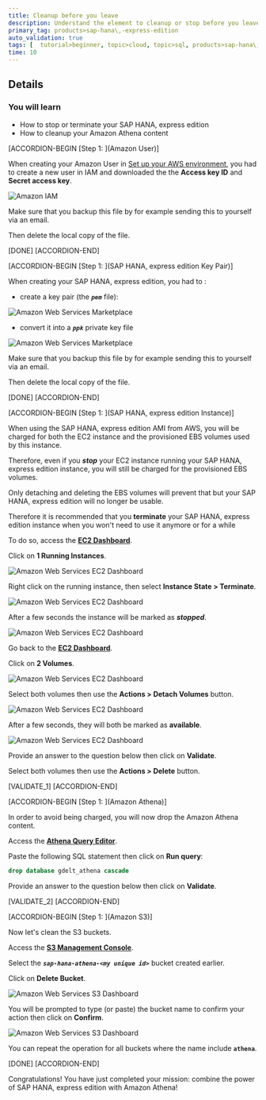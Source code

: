 ```yaml
---
title: Cleanup before you leave
description: Understand the element to cleanup or stop before you leave or pause
primary_tag: products>sap-hana\,-express-edition
auto_validation: true
tags: [  tutorial>beginner, topic>cloud, topic>sql, products>sap-hana\,-express-edition ]
time: 10
---
```


## Details
### You will learn  
  - How to stop or terminate your SAP HANA, express edition
  - How to cleanup your Amazon Athena content

[ACCORDION-BEGIN [Step 1: ](Amazon User)]

When creating your Amazon User in [Set up your AWS environment](https://developers.sap.com/tutorials/hxe-aws-athena-01.html), you had to create a new user in IAM and downloaded the the **Access key ID** and **Secret access key**.

![Amazon IAM](01.png)

Make sure that you backup this file by for example sending this to yourself via an email.

Then delete the local copy of the file.

[DONE]
[ACCORDION-END]

[ACCORDION-BEGIN [Step 1: ](SAP HANA, express edition Key Pair)]

When creating your SAP HANA, express edition, you had to :

- create a key pair (the ***`pem`*** file):

![Amazon Web Services Marketplace](02.png)

 - convert it into a ***`ppk`*** private key file

![Amazon Web Services Marketplace](03.png)

Make sure that you backup this file by for example sending this to yourself via an email.

Then delete the local copy of the file.

[DONE]
[ACCORDION-END]

[ACCORDION-BEGIN [Step 1: ](SAP HANA, express edition Instance)]

When using the SAP HANA, express edition AMI from AWS, you will be charged for both the EC2 instance and the provisioned EBS volumes used by this instance.

Therefore, even if you ***stop*** your EC2 instance running your SAP HANA, express edition instance, you will still be charged for the provisioned EBS volumes.

Only detaching and deleting the EBS volumes will prevent that but your SAP HANA, express edition will no longer be usable.

Therefore it is recommended that you **terminate** your SAP HANA, express edition instance when you won't need to use it anymore or for a while

To do so, access the **<a href="https://console.aws.amazon.com/ec2" target="&#95;blank">EC2 Dashboard</a>**.

Click on **1 Running Instances**.

![Amazon Web Services EC2 Dashboard](04.png)

Right click on the running instance, then select **Instance State > Terminate**.

![Amazon Web Services EC2 Dashboard](05.png)

After a few seconds the instance will be marked as ***stopped***.

![Amazon Web Services EC2 Dashboard](06.png)

Go back to the **<a href="https://console.aws.amazon.com/ec2" target="&#95;blank">EC2 Dashboard</a>**.

Click on **2 Volumes**.

![Amazon Web Services EC2 Dashboard](07.png)

Select both volumes then use the **Actions > Detach Volumes** button.

![Amazon Web Services EC2 Dashboard](08.png)

After a few seconds, they will both be marked as **available**.

![Amazon Web Services EC2 Dashboard](09.png)

Provide an answer to the question below then click on **Validate**.

Select both volumes then use the **Actions > Delete** button.

[VALIDATE_1]
[ACCORDION-END]

[ACCORDION-BEGIN [Step 1: ](Amazon Athena)]

In order to avoid being charged, you will now drop the Amazon Athena content.

Access the **<a href="https://console.aws.amazon.com/athena" target="&#95;blank">Athena Query Editor</a>**.

Paste the following SQL statement then click on **Run query**:

```sql
drop database gdelt_athena cascade
```

Provide an answer to the question below then click on **Validate**.

[VALIDATE_2]
[ACCORDION-END]

[ACCORDION-BEGIN [Step 1: ](Amazon S3)]

Now let's clean the S3 buckets.

Access the **<a href="https://s3.console.aws.amazon.com/s3/home" target="&#95;blank">S3 Management Console</a>**.

Select the ***`sap-hana-athena-<my unique id>`*** bucket created earlier.

Click on **Delete Bucket**.

![Amazon Web Services S3 Dashboard](10.png)

You will be prompted to type (or paste) the bucket name to confirm your action then click on **Confirm**.

![Amazon Web Services S3 Dashboard](10.png)

You can repeat the operation for all buckets where the name include **`athena`**.

[DONE]
[ACCORDION-END]

Congratulations! You have just completed your mission: combine the power of SAP HANA, express edition with Amazon Athena!
